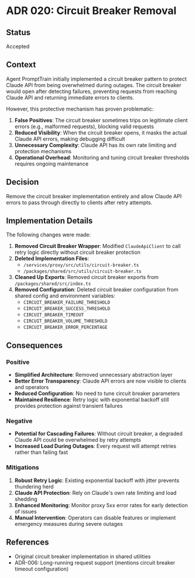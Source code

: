 # ADR 020: Circuit Breaker Removal

## Status

Accepted

## Context

Agent PromptTrain initially implemented a circuit breaker pattern to protect Claude API from being overwhelmed during outages. The circuit breaker would open after detecting failures, preventing requests from reaching Claude API and returning immediate errors to clients.

However, this protective mechanism has proven problematic:

1. **False Positives**: The circuit breaker sometimes trips on legitimate client errors (e.g., malformed requests), blocking valid requests
2. **Reduced Visibility**: When the circuit breaker opens, it masks the actual Claude API errors, making debugging difficult
3. **Unnecessary Complexity**: Claude API has its own rate limiting and protection mechanisms
4. **Operational Overhead**: Monitoring and tuning circuit breaker thresholds requires ongoing maintenance

## Decision

Remove the circuit breaker implementation entirely and allow Claude API errors to pass through directly to clients after retry attempts.

## Implementation Details

The following changes were made:

1. **Removed Circuit Breaker Wrapper**: Modified `ClaudeApiClient` to call retry logic directly without circuit breaker protection
2. **Deleted Implementation Files**:
   - `/services/proxy/src/utils/circuit-breaker.ts`
   - `/packages/shared/src/utils/circuit-breaker.ts`
3. **Cleaned Up Exports**: Removed circuit breaker exports from `/packages/shared/src/index.ts`
4. **Removed Configuration**: Deleted circuit breaker configuration from shared config and environment variables:
   - `CIRCUIT_BREAKER_FAILURE_THRESHOLD`
   - `CIRCUIT_BREAKER_SUCCESS_THRESHOLD`
   - `CIRCUIT_BREAKER_TIMEOUT`
   - `CIRCUIT_BREAKER_VOLUME_THRESHOLD`
   - `CIRCUIT_BREAKER_ERROR_PERCENTAGE`

## Consequences

### Positive

- **Simplified Architecture**: Removed unnecessary abstraction layer
- **Better Error Transparency**: Claude API errors are now visible to clients and operators
- **Reduced Configuration**: No need to tune circuit breaker parameters
- **Maintained Resilience**: Retry logic with exponential backoff still provides protection against transient failures

### Negative

- **Potential for Cascading Failures**: Without circuit breaker, a degraded Claude API could be overwhelmed by retry attempts
- **Increased Load During Outages**: Every request will attempt retries rather than failing fast

### Mitigations

1. **Robust Retry Logic**: Existing exponential backoff with jitter prevents thundering herd
2. **Claude API Protection**: Rely on Claude's own rate limiting and load shedding
3. **Enhanced Monitoring**: Monitor proxy 5xx error rates for early detection of issues
4. **Manual Intervention**: Operators can disable features or implement emergency measures during severe outages

## References

- Original circuit breaker implementation in shared utilities
- ADR-006: Long-running request support (mentions circuit breaker timeout configuration)

